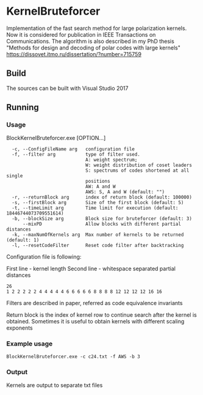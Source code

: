 # KernelBruteforcer
 Implementation of the fast search method for large polarization kernels. Now it is considered for publication in IEEE Transactions on Communications. The algorithm is also described in my PhD thesis "Methods for design and decoding of polar codes with
large kernels" https://dissovet.itmo.ru/dissertation/?number=715759

## Build

The sources can be built with Visual Studio 2017

## Running

### Usage
  BlockKernelBruteforcer.exe [OPTION...]
```
  -c, --ConfigFileName arg   configuration file
  -f, --filter arg           type of filter used. 
                             A: weight spectrum; 
                             W: weight distribution of coset leaders
                             S: spectrums of codes shortened at all single 
                             positions
                             AW: A and W
                             AWS: S, A and W (default: "")
  -r, --returnBlock arg      index of return block (default: 100000)
  -s, --firstBlock arg       Size of the first block (default: 5)
  -t, --timeLimit arg        Time limit for execution (default: 18446744073709551614)
  -b, --blockSize arg        Block size for bruteforcer (default: 3)
      --mixPD                Allow blocks with different partial distances
  -k, --maxNumOfKernels arg  Max number of kernels to be returned (default: 1)
  -l, --resetCodeFilter      Reset code filter after backtracking
```

Configuration file is following:

First line - kernel length
Second line - whitespace separated partial distances

```
26
1 2 2 2 2 2 4 4 4 4 4 6 6 6 6 6 8 8 8 8 12 12 12 12 16 16
```

Filters are described in paper, referred as code equivalence invariants

Return block is the index of kernel row to continue search after the kernel is obtained. Sometimes it is useful to obtain kernels with different scaling exponents
### Example usage
```
BlockKernelBruteforcer.exe -c c24.txt -f AWS -b 3
```
### Output

Kernels are output to separate txt files


